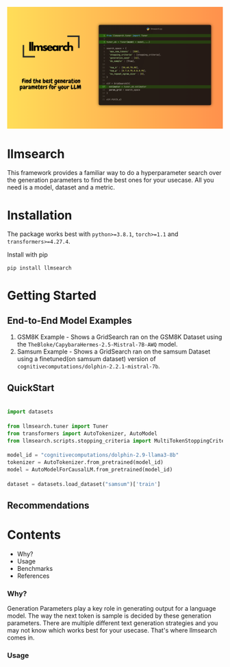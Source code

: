 ![llmsearch](assets/llmsearch.png)
# llmsearch

This framework provides a familiar way to do a hyperparameter search over the generation parameters to find the best ones for your usecase.  All you need is a model, dataset and a metric.

# Installation
The package works best with `python>=3.8.1`, `torch>=1.1` and `transformers>=4.27.4`.

Install with pip
```
pip install llmsearch
```

# Getting Started

## End-to-End Model Examples
1. GSM8K Example - Shows a GridSearch ran on the GSM8K Dataset using the `TheBloke/CapybaraHermes-2.5-Mistral-7B-AWQ` model.
2. Samsum Example - Shows a GridSearch ran on the samsum Dataset
using a finetuned(on samsum dataset) version of `cognitivecomputations/dolphin-2.2.1-mistral-7b`.

## QuickStart

```python

import datasets

from llmsearch.tuner import Tuner
from transformers import AutoTokenizer, AutoModel
from llmsearch.scripts.stopping_criteria import MultiTokenStoppingCriteria

model_id = "cognitivecomputations/dolphin-2.9-llama3-8b"
tokenizer = AutoTokenizer.from_pretrained(model_id)
model = AutoModelForCausalLM.from_pretrained(model_id)

dataset = datasets.load_dataset("samsum")['train']

```

## Recommendations

# Contents
- Why?
- Usage
- Benchmarks
- References

### Why?
Generation Parameters play a key role in generating output for a language model. The way the next token is sample is decided by these generation parameters. There are multiple different text generation strategies and you may not know which works best for your usecase. That's where llmsearch comes in.

### Usage